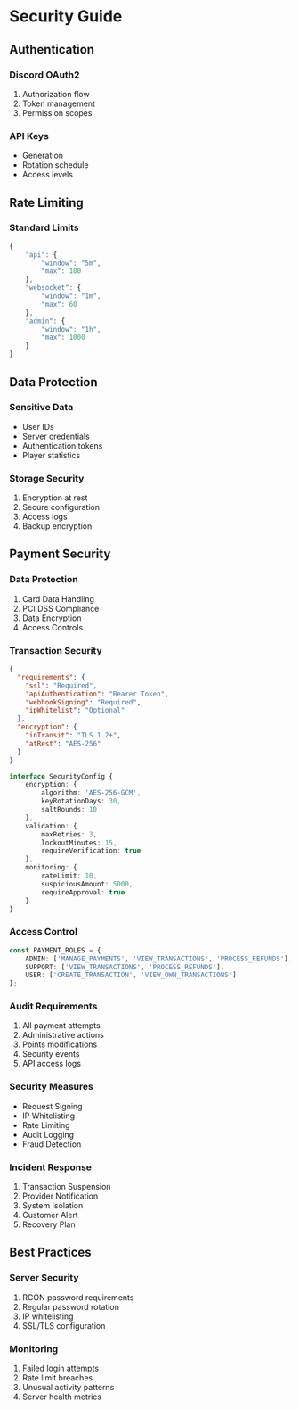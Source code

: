 # Security Guide

## Authentication

### Discord OAuth2
1. Authorization flow
2. Token management
3. Permission scopes

### API Keys
- Generation
- Rotation schedule
- Access levels

## Rate Limiting

### Standard Limits
```javascript
{
    "api": {
        "window": "5m",
        "max": 100
    },
    "websocket": {
        "window": "1m",
        "max": 60
    },
    "admin": {
        "window": "1h",
        "max": 1000
    }
}
```

## Data Protection

### Sensitive Data
- User IDs
- Server credentials
- Authentication tokens
- Player statistics

### Storage Security
1. Encryption at rest
2. Secure configuration
3. Access logs
4. Backup encryption

## Payment Security

### Data Protection
1. Card Data Handling
2. PCI DSS Compliance
3. Data Encryption
4. Access Controls

### Transaction Security
```json
{
  "requirements": {
    "ssl": "Required",
    "apiAuthentication": "Bearer Token",
    "webhookSigning": "Required",
    "ipWhitelist": "Optional"
  },
  "encryption": {
    "inTransit": "TLS 1.2+",
    "atRest": "AES-256"
  }
}
```

```typescript
interface SecurityConfig {
    encryption: {
        algorithm: 'AES-256-GCM',
        keyRotationDays: 30,
        saltRounds: 10
    },
    validation: {
        maxRetries: 3,
        lockoutMinutes: 15,
        requireVerification: true
    },
    monitoring: {
        rateLimit: 10,
        suspiciousAmount: 5000,
        requireApproval: true
    }
}
```

### Access Control
```typescript
const PAYMENT_ROLES = {
    ADMIN: ['MANAGE_PAYMENTS', 'VIEW_TRANSACTIONS', 'PROCESS_REFUNDS'],
    SUPPORT: ['VIEW_TRANSACTIONS', 'PROCESS_REFUNDS'],
    USER: ['CREATE_TRANSACTION', 'VIEW_OWN_TRANSACTIONS']
};
```

### Audit Requirements
1. All payment attempts
2. Administrative actions
3. Points modifications
4. Security events
5. API access logs

### Security Measures
- Request Signing
- IP Whitelisting
- Rate Limiting
- Audit Logging
- Fraud Detection

### Incident Response
1. Transaction Suspension
2. Provider Notification
3. System Isolation
4. Customer Alert
5. Recovery Plan

## Best Practices

### Server Security
1. RCON password requirements
2. Regular password rotation
3. IP whitelisting
4. SSL/TLS configuration

### Monitoring
1. Failed login attempts
2. Rate limit breaches
3. Unusual activity patterns
4. Server health metrics
